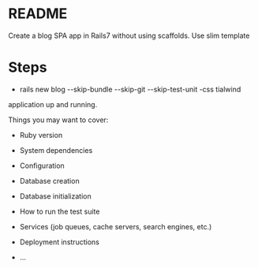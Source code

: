 # README

Create a blog SPA app in Rails7 without using scaffolds. 
Use slim template
# Steps

- rails new blog --skip-bundle --skip-git --skip-test-unit -css tialwind

application up and running.

Things you may want to cover:

* Ruby version

* System dependencies

* Configuration

* Database creation

* Database initialization

* How to run the test suite

* Services (job queues, cache servers, search engines, etc.)

* Deployment instructions

* ...
